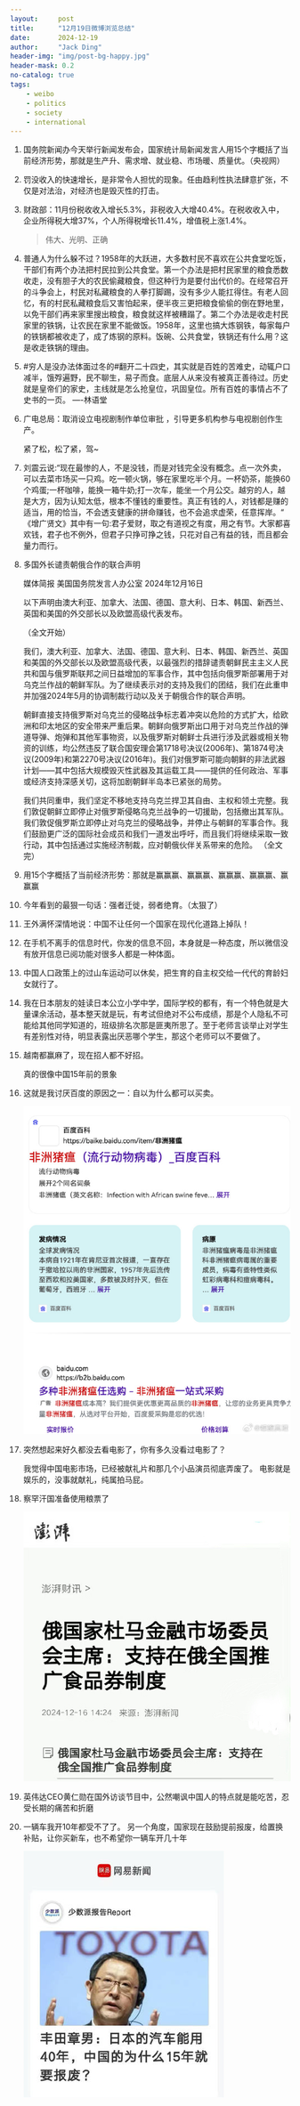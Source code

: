 ```yaml
---
layout:     post
title:      "12月19日微博浏览总结"
date:       2024-12-19
author:     "Jack Ding"
header-img: "img/post-bg-happy.jpg"
header-mask: 0.2
no-catalog: true
tags:
    - weibo
    - politics
    - society
    - international
---
```


1. 国务院新闻办今天举行新闻发布会，国家统计局新闻发言人用15个字概括了当前经济形势，那就是生产升、需求增、就业稳、市场暖、质量优。（央视网）

2. 罚没收入的快速增长，是非常令人担忧的现象。任由趋利性执法肆意扩张，不仅是对法治，对经济也是毁灭性的打击。

3. 财政部：11月份税收收入增长5.3%，非税收入大增40.4%。在税收收入中，企业所得税大增37%，个人所得税增长11.4%，增值税上涨1.4%。

   > 伟大、光明、正确

4. 普通人为什么躲不过？1958年的大跃进，大多数村民不喜欢在公共食堂吃饭，干部们有两个办法把村民拉到公共食堂。第一个办法是把村民家里的粮食悉数收走，没有胆子大的农民偷藏粮食，但这种行为是要付出代价的。在经常召开的斗争会上，村民对私藏粮食的人拳打脚踢，没有多少人能扛得住。有老人回忆，有的村民私藏粮食后又害怕起来，便半夜三更把粮食偷偷的倒在野地里，以免干部们再来家里搜出粮食，粮食就这样被糟蹋了。第二个办法是收走村民家里的铁锅，让农民在家里不能做饭。1958年，这里也搞大炼钢铁，每家每户的铁锅都被收走了，成了炼钢的原料。饭碗、公共食堂，铁锅还有什么用？这是收走铁锅的理由。

5. #穷人是没办法体面过冬的#翻开二十四史，其实就是百姓的苦难史，动辄户口减半，饿殍遍野，民不聊生，易子而食。底层人从来没有被真正善待过。历史就是皇帝们的家史，主线就是怎么抢皇位，巩固皇位。所有百姓的事情占不了史书的一页。
    —-林语堂

6. 广电总局：取消设立电视剧制作单位审批 ，引导更多机构参与电视剧创作生产。

   紧了松，松了紧，驾~

7. 刘震云说:“现在最惨的人，不是没钱，而是对钱完全没有概念。点一次外卖，可以去菜市场买一只鸡。吃一顿火锅，够在家里吃半个月。一杯奶茶，能换60个鸡蛋;一杯咖啡，能换一箱牛奶;打一次车，能坐一个月公交。越穷的人，越是大方，因为认知太低，根本不懂钱的重要性。真正有钱的人，对钱都是赚的适当，用的恰当，不会透支健康的拼命赚钱，也不会追求虚荣，任意挥岸。“
   《增广贤文》其中有一句:君子爱财，取之有道视之有度，用之有节。大家都喜欢钱，君子也不例外，但君子只挣可挣之钱，只花对自己有益的钱，而且都会量力而行。

8. 多国外长谴责朝俄合作的联合声明

   媒体简报
   美国国务院发言人办公室
    2024年12月16日

   以下声明由澳大利亚、加拿大、法国、德国、意大利、日本、韩国、新西兰、英国和美国的外交部长以及欧盟高级代表发布。

   （全文开始）

   我们，澳大利亚、加拿大、法国、德国、意大利、日本、韩国、新西兰、英国和美国的外交部长以及欧盟高级代表，以最强烈的措辞谴责朝鲜民主主义人民共和国与俄罗斯联邦之间日益增加的军事合作，其中包括向俄罗斯部署用于对乌克兰作战的朝鲜军队。为了继续表示对的支持及我们的团结，我们在此重申并加强2024年5月的协调制裁行动以及关于朝俄合作的联合声明。

   朝鲜直接支持俄罗斯对乌克兰的侵略战争标志着冲突以危险的方式扩大，给欧洲和印太地区的安全带来严重后果。朝鲜向俄罗斯出口用于对乌克兰作战的弹道导弹、炮弹和其他军事物资，以及俄罗斯对朝鲜士兵进行涉及武器或相关物资的训练，均公然违反了联合国安理会第1718号决议(2006年)、第1874号决议(2009年)和第2270号决议(2016年)。我们对俄罗斯可能向朝鲜的非法武器计划——其中包括大规模毁灭性武器及其运载工具——提供的任何政治、军事或经济支持深感关切，这将加剧朝鲜半岛本已紧张的局势。

   我们共同重申，我们坚定不移地支持乌克兰捍卫其自由、主权和领土完整。我们敦促朝鲜立即停止对俄罗斯侵略乌克兰战争的一切援助，包括撤出其军队。我们敦促俄罗斯立即停止对乌克兰的侵略战争，并停止与朝鲜的军事合作。我们鼓励更广泛的国际社会成员和我们一道发出呼吁，而且我们将继续采取一致行动，其中包括通过实施经济制裁，应对朝俄伙伴关系带来的危险。
   （全文完）

9. 用15个字概括了当前经济形势：那就是赢赢赢、赢赢赢、赢赢赢、赢赢赢、赢赢赢

10. 今年看到的最狠一句话：强者迁徙，弱者绝育。（太狠了） 

11. 王外满怀深情地说：中国不让任何一个国家在现代化道路上掉队！ 

12. 在手机不离手的信息时代，你发的信息不回，本身就是一种态度，所以微信没有放开信息已阅功能对很多人都是一种体面。 

13. 中国人口政策上的过山车运动可以休矣，把生育的自主权交给一代代的育龄妇女就行了。

14. 我在日本朋友的娃读日本公立小学中学，国际学校的都有，有一个特色就是大量课余活动，基本整天就是玩，有考试但绝对不公布成绩，那是个人隐私不可能给其他同学知道的，班级排名次那是匪夷所思了。至于老师言谈举止对学生有差别性对待，明显表露出厌恶哪个学生，那这个老师可以不要做了。 

15. 越南都赢麻了，现在招人都不好招。

    真的很像中国15年前的景象

16. 这就是我讨厌百度的原因之一：自以为什么都可以买卖。 

    ![非洲猪瘟](/img/in-post/post-weibo-pig-virus.jpg)

17. 突然想起来好久都没去看电影了，你有多久没看过电影了？

    我觉得中国电影市场，已经被献礼片和那几个小品演员彻底弄废了。
    电影就是娱乐的，没事就献礼，纯属拍马屁。

18. 察罕汗国准备使用粮票了

    ![食品券](/img/in-post/post-weibo-russia.jpg)

19. 英伟达CEO黄仁勋在国外访谈节目中，公然嘲讽中国人的特点就是能吃苦，忍受长期的痛苦和折磨

20. 一辆车我开10年都受不了了。
    另一个角度，国家现在鼓励提前报废，给置换补贴，让你买新车，也不希望你一辆车开几十年

    ![购车补贴](/img/in-post/post-weibo-new-car.jpg)

